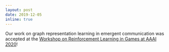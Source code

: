 ```yaml
---
layout: post
date: 2019-12-05 
inline: true
---
```


Our work on graph representation learning in emergent communication was accepted at the [Workshop on Reinforcement Learning in Games at AAAI 2020](http://aaai-rlg.mlanctot.info/index.html)!